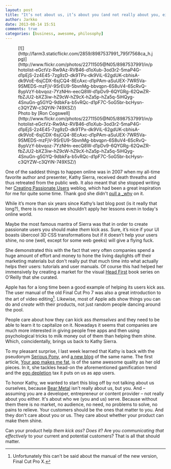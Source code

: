 ```yaml
---
layout: post
title: "It’s not about us, it’s about you (and not really about you, either)"
author: Jarkko
date: 2013-08-14 15:51
comments: true
categories: [business, awesome, philosophy]
---
```


<figure markdown="1">
  [![](http://farm3.staticflickr.com/2859/8987537991_795f7568ca_h.jpg)](http://www.flickr.com/photos/22711505@N05/8987537991/in/photolist-eGctVz-Rw9Az-RVB46-d1oXub-3od3r2-5maP4G-d1pEjS-2z4E45-7zg9zD-dk9TPx-dk9ViL-62gdUK-cbhisA-dk9VoE-6sjCDX-6sjCQ4-8EcAxc-d1pPAm-aSuUEX-7WR5Va-9SMEDS-mzFjV-9SrEU9-5bvnMg-bbvqpn-6S8uV4-6ScRvQ-8ypVzY-bbvqoz-7YzNHn-eecQ8W-d1pDv9-6QYGRg-62QwZR-fbZJU2-bXZ3iw-hZ9cW-hZ9cX-hZa5p-hZa5q-5iHQyg-4SnuGn-g5GYQ-9dbkFa-b5vRQc-d1pF7C-5oG5br-bcHysn-c3QYZW-c3QYiN-749XSZ/)

<figcaption markdown="1">
Photo by [Ron Cogswell](http://www.flickr.com/photos/22711505@N05/8987537991/in/photolist-eGctVz-Rw9Az-RVB46-d1oXub-3od3r2-5maP4G-d1pEjS-2z4E45-7zg9zD-dk9TPx-dk9ViL-62gdUK-cbhisA-dk9VoE-6sjCDX-6sjCQ4-8EcAxc-d1pPAm-aSuUEX-7WR5Va-9SMEDS-mzFjV-9SrEU9-5bvnMg-bbvqpn-6S8uV4-6ScRvQ-8ypVzY-bbvqoz-7YzNHn-eecQ8W-d1pDv9-6QYGRg-62QwZR-fbZJU2-bXZ3iw-hZ9cW-hZ9cX-hZa5p-hZa5q-5iHQyg-4SnuGn-g5GYQ-9dbkFa-b5vRQc-d1pF7C-5oG5br-bcHysn-c3QYZW-c3QYiN-749XSZ/)
</figcaption>
</figure>

One of the saddest things to happen online was in 2007 when my all-time favorite author and presenter, Kathy Sierra, received death threaths and thus retreated from the public web. It also meant that she stopped writing her [Creating Passionate Users](http://headrush.typepad.com) weblog, which had been a great inspiration for me for quite some time. Thank god she didn't [pull a \_why](http://ejohn.org/blog/eulogy-to-_why/) on it.



While it’s more than six years since Kathy’s last blog post (is it really that long?), there is no reason we shouldn’t apply her lessons even in today's online world.

Maybe the most famous mantra of Sierra was that in order to create passionate users you should make *them* kick ass. Sure, it’s nice if your UI boasts übercool 3D CSS transformations but if it doesn’t help your users shine, no one (well, except for some web geeks) will give a flying fuck.

She demonstrated this with the fact that very often companies spend a huge amount of effort and money to hone the living daylights off their marketing materials but don't really put that much time into what actually helps their users: tutorials and user manuals. Of course this had helped her immensively by creating a market for the visual [Head First](http://www.headfirstlabs.com) book series on O'Reilly that she curated.

Apple has for a long time been a good example of helping its users kick ass. The user manual of the old Final Cut Pro 7 was also a great introduction to the art of video editing[^unfortunately]. Likewise, most of Apple ads show things you can do and *create* with their products, not just random people dancing around the pool.

People care about how they can kick ass *themselves* and they need to be able to learn it to capitalize on it. Nowadays it seems that companies are much more interested in giving people free apps and then using psychological tricks to milk money out of them than helping them shine. Which, coincidentally, brings us back to Kathy Sierra.

To my pleasant surprise, I last week learned that Kathy is back with the pseudonym [Serious Pony](https://twitter.com/seriouspony), and [a new blog](http://seriouspony.com/blog/) of the same name. The first article, [Your app makes me fat](http://seriouspony.com/blog/2013/7/24/your-app-makes-me-fat), is of the same awesome quality as her old pieces. In it, she tackles head-on the aforementioned gamification trend and the [ego depletion](http://youarenotsosmart.com/2012/04/17/ego-depletion/) tax it puts on us as app users.

To honor Kathy, we wanted to start this blog off by not talking about us ourselves, because [Bear Metal](http://youarenotsosmart.com/2012/04/17/ego-depletion/) isn't really about us, but you. And – assuming you are a developer, entrepreneur or content provider – not really about you either. It's about who we (you and us) serve. Because without them there is no market, no audience, no need, no problems to solve, no pains to relieve. Your customers should be the ones that matter to you. And they don't care about you or us. They care about whether your product can make them shine.

Can your product help *them kick ass*? *Does it*? Are you *communicating that effectively* to your current and potential customers? That is all that should matter.

[^unfortunately]:Unfortunately this can't be said about the manual of the new version, Final Cut Pro X.
